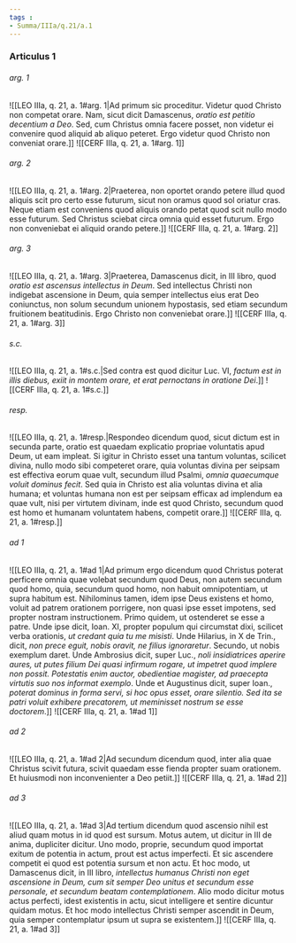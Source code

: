 ```yaml
---
tags : 
- Summa/IIIa/q.21/a.1
---
```


### Articulus 1

###### arg. 1
![[LEO IIIa, q. 21, a. 1#arg. 1|Ad primum sic proceditur. Videtur quod Christo non competat orare. Nam, sicut dicit Damascenus, *oratio est petitio decentium a Deo*. Sed, cum Christus omnia facere posset, non videtur ei convenire quod aliquid ab aliquo peteret. Ergo videtur quod Christo non conveniat orare.]]
![[CERF IIIa, q. 21, a. 1#arg. 1]]

###### arg. 2
![[LEO IIIa, q. 21, a. 1#arg. 2|Praeterea, non oportet orando petere illud quod aliquis scit pro certo esse futurum, sicut non oramus quod sol oriatur cras. Neque etiam est conveniens quod aliquis orando petat quod scit nullo modo esse futurum. Sed Christus sciebat circa omnia quid esset futurum. Ergo non conveniebat ei aliquid orando petere.]]
![[CERF IIIa, q. 21, a. 1#arg. 2]]

###### arg. 3
![[LEO IIIa, q. 21, a. 1#arg. 3|Praeterea, Damascenus dicit, in III libro, quod *oratio est ascensus intellectus in Deum*. Sed intellectus Christi non indigebat ascensione in Deum, quia semper intellectus eius erat Deo coniunctus, non solum secundum unionem hypostasis, sed etiam secundum fruitionem beatitudinis. Ergo Christo non conveniebat orare.]]
![[CERF IIIa, q. 21, a. 1#arg. 3]]

###### s.c.
![[LEO IIIa, q. 21, a. 1#s.c.|Sed contra est quod dicitur Luc. VI, *factum est in illis diebus, exiit in montem orare, et erat pernoctans in oratione Dei*.]]
![[CERF IIIa, q. 21, a. 1#s.c.]]

###### resp.
![[LEO IIIa, q. 21, a. 1#resp.|Respondeo dicendum quod, sicut dictum est in secunda parte, oratio est quaedam explicatio propriae voluntatis apud Deum, ut eam impleat. Si igitur in Christo esset una tantum voluntas, scilicet divina, nullo modo sibi competeret orare, quia voluntas divina per seipsam est effectiva eorum quae vult, secundum illud Psalmi, *omnia quaecumque voluit dominus fecit*. Sed quia in Christo est alia voluntas divina et alia humana; et voluntas humana non est per seipsam efficax ad implendum ea quae vult, nisi per virtutem divinam, inde est quod Christo, secundum quod est homo et humanam voluntatem habens, competit orare.]]
![[CERF IIIa, q. 21, a. 1#resp.]]

###### ad 1
![[LEO IIIa, q. 21, a. 1#ad 1|Ad primum ergo dicendum quod Christus poterat perficere omnia quae volebat secundum quod Deus, non autem secundum quod homo, quia, secundum quod homo, non habuit omnipotentiam, ut supra habitum est. Nihilominus tamen, idem ipse Deus existens et homo, voluit ad patrem orationem porrigere, non quasi ipse esset impotens, sed propter nostram instructionem. Primo quidem, ut ostenderet se esse a patre. Unde ipse dicit, Ioan. XI, propter populum qui circumstat dixi, scilicet verba orationis, *ut credant quia tu me misisti*. Unde Hilarius, in X de Trin., dicit, *non prece eguit, nobis oravit, ne filius ignoraretur*. Secundo, ut nobis exemplum daret. Unde Ambrosius dicit, super Luc., *noli insidiatrices aperire aures, ut putes filium Dei quasi infirmum rogare, ut impetret quod implere non possit. Potestatis enim auctor, obedientiae magister, ad praecepta virtutis suo nos informat exemplo*. Unde et Augustinus dicit, super Ioan., *poterat dominus in forma servi, si hoc opus esset, orare silentio. Sed ita se patri voluit exhibere precatorem, ut meminisset nostrum se esse doctorem*.]]
![[CERF IIIa, q. 21, a. 1#ad 1]]

###### ad 2
![[LEO IIIa, q. 21, a. 1#ad 2|Ad secundum dicendum quod, inter alia quae Christus scivit futura, scivit quaedam esse fienda propter suam orationem. Et huiusmodi non inconvenienter a Deo petiit.]]
![[CERF IIIa, q. 21, a. 1#ad 2]]

###### ad 3
![[LEO IIIa, q. 21, a. 1#ad 3|Ad tertium dicendum quod ascensio nihil est aliud quam motus in id quod est sursum. Motus autem, ut dicitur in III de anima, dupliciter dicitur. Uno modo, proprie, secundum quod importat exitum de potentia in actum, prout est actus imperfecti. Et sic ascendere competit ei quod est potentia sursum et non actu. Et hoc modo, ut Damascenus dicit, in III libro, *intellectus humanus Christi non eget ascensione in Deum, cum sit semper Deo unitus et secundum esse personale, et secundum beatam contemplationem*. Alio modo dicitur motus actus perfecti, idest existentis in actu, sicut intelligere et sentire dicuntur quidam motus. Et hoc modo intellectus Christi semper ascendit in Deum, quia semper contemplatur ipsum ut supra se existentem.]]
![[CERF IIIa, q. 21, a. 1#ad 3]]

